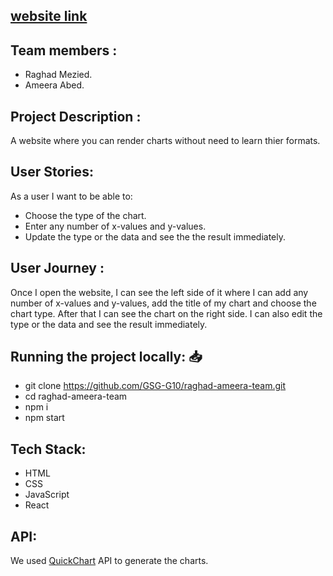 
## [website link](https://xenodochial-mahavira-a72cb8.netlify.app)


## Team members :
 * Raghad Mezied.
 * Ameera Abed.

 ## Project Description :
 A website where you can render charts without need to learn thier formats.


## User Stories:
As a user I want to be able to:
 * Choose the type of the chart.
 * Enter any number of x-values and y-values.
 * Update the type or the data and see the the result immediately.


## User Journey :
Once I open the website, I can see the left side of it where I can add any number of x-values and y-values, add the title of my chart and choose the chart type. After that I can see the chart on the right side.
I can also edit the type or the data and see the result immediately.



## Running the project locally: :inbox_tray: 

- git clone https://github.com/GSG-G10/raghad-ameera-team.git
- cd raghad-ameera-team
- npm i
- npm start


## Tech Stack:

- HTML
- CSS
- JavaScript
- React

## API:
We used [QuickChart](https://quickchart.io/?ref=apilist.fun) API to generate the charts.